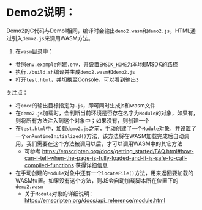 # Demo2说明：

Demo2的C代码与Demo1相同，编译时会输出`demo2.wasm`和`demo2.js`，HTML通过引入`demo2.js`来调用WASM方法。

1. 在`wasm`目录中：
  - 参照`env.example`创建`.env`，并设置`EMSDK_HOME`为本地EMSDK的路径
  - 执行`./build.sh`编译并生成`demo2.wasm`和`demo2.js`
  - 打开`test.html`，并切换至Console，可以看到输出`3`

关注点：
- 将`emcc`的输出目标指定为`.js`，即可同时生成js和wasm文件
- 在`demo2.js`加载时，会判断当前环境是否存在名字为`Module`的对象，如果有，则将所有方法注入到这个对象中；如果没有，则创建一个
- 在`test.html`中，加载`demo2.js`之前，手动创建了一个`Module`对象，并设置了一个`onRuntimeInitialized()`方法，该方法将在WASM加载完成后自动调用，我们需要在这个方法被调用以后，才可以调用WASM中的其它方法
  - 可参考 https://emscripten.org/docs/getting_started/FAQ.html#how-can-i-tell-when-the-page-is-fully-loaded-and-it-is-safe-to-call-compiled-functions 获得详细信息
- 在手动创建的`Module`对象中还有一个`locateFile()`方法，用来返回要加载的WASM位置。如果没有这个方法，则JS会自动加载脚本所在位置下的`demo2.wasm`
  - 关于`Module`对象的详细说明： https://emscripten.org/docs/api_reference/module.html

